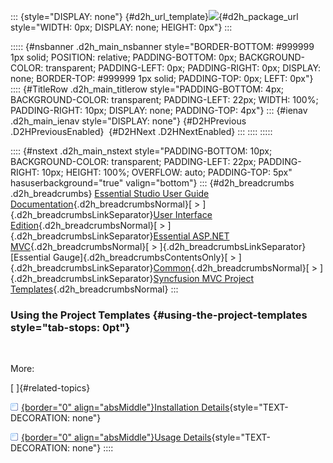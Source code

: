 ::: {style="DISPLAY: none"}
[](ms-xhelp:///?Id=d2h_url_template){#d2h_url_template}![](!package_url!){#d2h_package_url style="WIDTH: 0px; DISPLAY: none; HEIGHT: 0px"}
:::

::::: {#nsbanner .d2h_main_nsbanner style="BORDER-BOTTOM: #999999 1px solid; POSITION: relative; PADDING-BOTTOM: 0px; BACKGROUND-COLOR: transparent; PADDING-LEFT: 0px; PADDING-RIGHT: 0px; DISPLAY: none; BORDER-TOP: #999999 1px solid; PADDING-TOP: 0px; LEFT: 0px"}
:::: {#TitleRow .d2h_main_titlerow style="PADDING-BOTTOM: 4px; BACKGROUND-COLOR: transparent; PADDING-LEFT: 22px; WIDTH: 100%; PADDING-RIGHT: 10px; DISPLAY: none; PADDING-TOP: 4px"}
::: {#ienav .d2h_main_ienav style="DISPLAY: none"}
[](ms-xhelp:///?Id=cc02f980-f300-4156-982a-78f4d051e6d6){#D2HPrevious .D2HPreviousEnabled}  [](ms-xhelp:///?Id=8db13e54-1e5b-47f8-8b86-9df52864af0b){#D2HNext .D2HNextEnabled}
:::
::::
:::::

:::: {#nstext .d2h_main_nstext style="PADDING-BOTTOM: 10px; BACKGROUND-COLOR: transparent; PADDING-LEFT: 22px; PADDING-RIGHT: 10px; HEIGHT: 100%; OVERFLOW: auto; PADDING-TOP: 5px" hasuserbackground="true" valign="bottom"}
::: {#d2h_breadcrumbs .d2h_breadcrumbs}
[Essential Studio User Guide Documentation](ms-xhelp:///?Id=12457748-09e3-4d74-a240-8e049cedf030){.d2h_breadcrumbsNormal}[ \> ]{.d2h_breadcrumbsLinkSeparator}[User Interface Edition](ms-xhelp:///?Id=c29296b7-531c-413b-a0ec-488ca1f7f669){.d2h_breadcrumbsNormal}[ \> ]{.d2h_breadcrumbsLinkSeparator}[Essential ASP.NET MVC](ms-xhelp:///?Id=4b14e7d1-65c4-4f67-b1aa-2c37709905a5){.d2h_breadcrumbsNormal}[ \> ]{.d2h_breadcrumbsLinkSeparator}[Essential Gauge]{.d2h_breadcrumbsContentsOnly}[ \> ]{.d2h_breadcrumbsLinkSeparator}[Common](ms-xhelp:///?Id=ca44290f-86b3-4f57-9c65-c179b24f2e74){.d2h_breadcrumbsNormal}[ \> ]{.d2h_breadcrumbsLinkSeparator}[Syncfusion MVC Project Templates](ms-xhelp:///?Id=cc02f980-f300-4156-982a-78f4d051e6d6){.d2h_breadcrumbsNormal}
:::

### Using the Project Templates {#using-the-project-templates style="tab-stops: 0pt"}

 

More:

[ ]{#related-topics}

[![](button.gif){border="0" align="absMiddle"}Installation Details](ms-xhelp:///?Id=8cce15e1-ce37-49c4-a325-ed7f7c0e4354){style="TEXT-DECORATION: none"}

[![](button.gif){border="0" align="absMiddle"}Usage Details](ms-xhelp:///?Id=c2b8fb97-6011-4122-b181-402287de5275){style="TEXT-DECORATION: none"}
::::
